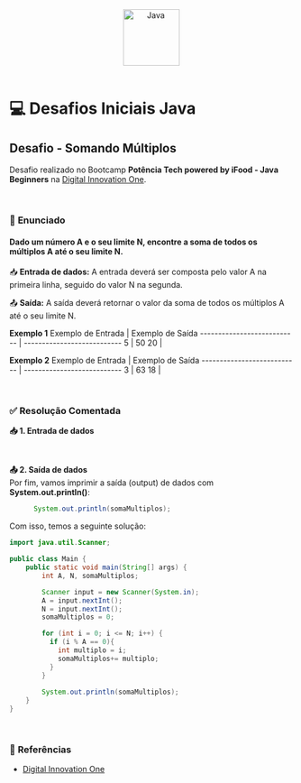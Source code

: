 <div align="center">
  <img alt="Java" height="100" src="https://raw.githubusercontent.com/FortAwesome/Font-Awesome/6.x/svgs/brands/java.svg">
</div>

<br>

# 💻 Desafios Iniciais Java

## Desafio - Somando Múltiplos
Desafio realizado no Bootcamp **Potência Tech powered by iFood - Java Beginners** na [Digital Innovation One](https://www.dio.me/).

<br>

### 📝 **Enunciado**
#### **Dado um número A e o seu limite N, encontre a soma de todos os múltiplos A até o seu limite N.**

📥 **Entrada de dados:** A entrada deverá ser composta pelo valor A na primeira linha, seguido do valor N na segunda. 

📤 **Saída:** A saída deverá retornar o valor da soma de todos os múltiplos A até o seu limite N.

**Exemplo 1**
Exemplo de Entrada          | Exemplo de Saída
--------------------------- | ---------------------------
5                           | 50
20                          | 

**Exemplo 2**
Exemplo de Entrada          | Exemplo de Saída
--------------------------- | ---------------------------
3                           | 63
18                          | 

<br>

### ✅ **Resolução Comentada**

**📥 1. Entrada de dados**<br>

<br>

**📤 2. Saída de dados**<br>
Por fim, vamos imprimir a saída (output) de dados com **System.out.println()**:
```java
      System.out.println(somaMultiplos);
```

Com isso, temos a seguinte solução:
```java
import java.util.Scanner;

public class Main {
    public static void main(String[] args) {
        int A, N, somaMultiplos;

        Scanner input = new Scanner(System.in);
        A = input.nextInt();
        N = input.nextInt();
        somaMultiplos = 0;

        for (int i = 0; i <= N; i++) {
          if (i % A == 0){
            int multiplo = i;
            somaMultiplos+= multiplo;
          }
        }
        
        System.out.println(somaMultiplos);
    }
}
```

<br>

### 🔎 **Referências**
- [Digital Innovation One](https://www.dio.me/)

<br>
